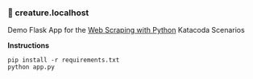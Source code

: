 ### 🐉 creature.localhost

Demo Flask App for the [Web Scraping with Python](/) Katacoda Scenarios

**Instructions**

```
pip install -r requirements.txt
python app.py
```

